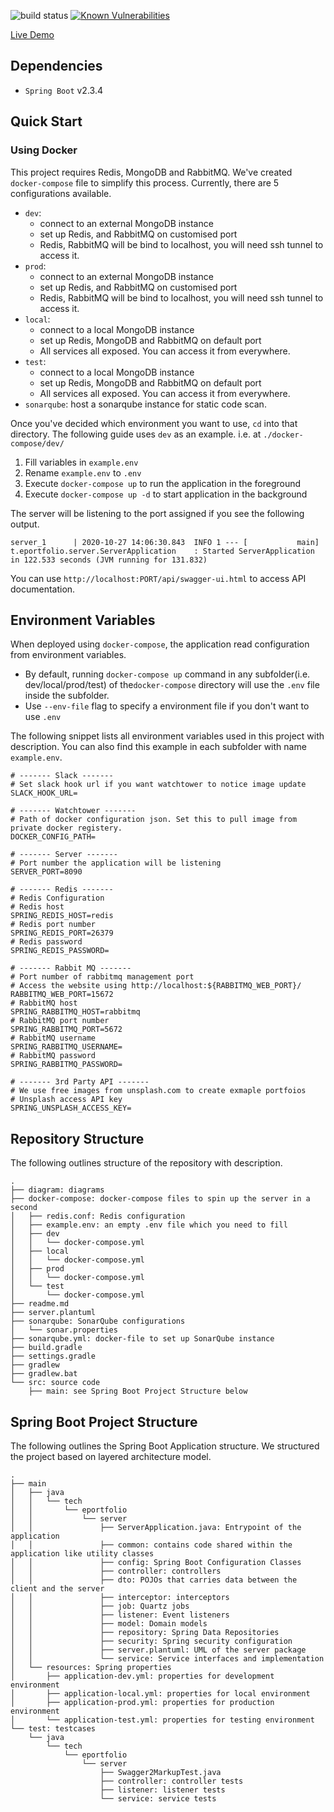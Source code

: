 

![build status](https://travis-ci.com/eportfolio-tech/server.svg?branch=dev)
[![Known Vulnerabilities](https://snyk.io/test/github/eportfolio-tech/server/badge.svg?targetFile=build.gradle)](https://snyk.io/test/github/eportfolio-tech/server/badge.svg?targetFile=build.gradle)


[Live Demo](https://dev.eportfolio.tech/)

## Dependencies
- `Spring Boot` v2.3.4

## Quick Start
### Using Docker
This project requires Redis, MongoDB and RabbitMQ. We've created `docker-compose` file
to simplify this process. Currently, there are 5 configurations available.
- `dev`: 
    + connect to an external MongoDB instance 
    + set up Redis, and RabbitMQ on customised port
    + Redis, RabbitMQ will be bind to localhost, you will need ssh tunnel to access it.
- `prod`: 
    + connect to an external MongoDB instance
    + set up Redis, and RabbitMQ on customised port
    + Redis, RabbitMQ will be bind to localhost, you will need ssh tunnel to access it.
- `local`: 
    + connect to a local MongoDB instance
    + set up Redis, MongoDB and RabbitMQ on default port
    + All services all exposed. You can access it from everywhere.
- `test`: 
    + connect to a local MongoDB instance
    + set up Redis, MongoDB and RabbitMQ on default port
    + All services all exposed. You can access it from everywhere.
- `sonarqube`: host a sonarqube instance for static code scan.

Once you've decided which environment you want to use, `cd` into that directory.
The following guide uses `dev` as an example. i.e. at `./docker-compose/dev/`

1. Fill variables in `example.env`
2. Rename `example.env` to `.env`
3. Execute `docker-compose up` to run the application in the foreground
3. Execute `docker-compose up -d` to start application in the background


The server will be listening to the port assigned if you see the following output.
```
server_1      | 2020-10-27 14:06:30.843  INFO 1 --- [           main] t.eportfolio.server.ServerApplication    : Started ServerApplication in 122.533 seconds (JVM running for 131.832)
```
You can use `http://localhost:PORT/api/swagger-ui.html` to access API documentation.

## Environment Variables

When deployed using `docker-compose`, the application read configuration from environment variables. 
- By default, running `docker-compose up` command in any subfolder(i.e. dev/local/prod/test) of the`docker-compose` directory
will use the `.env` file inside the subfolder.
- Use `--env-file` flag to specify a environment file if you don't want to use `.env`

The following snippet lists all environment variables used in this project with description.
You can also find this example in each subfolder with name `example.env`.
```
# ------- Slack -------
# Set slack hook url if you want watchtower to notice image update
SLACK_HOOK_URL=

# ------- Watchtower -------
# Path of docker configuration json. Set this to pull image from private docker registery.
DOCKER_CONFIG_PATH=

# ------- Server -------
# Port number the application will be listening
SERVER_PORT=8090

# ------- Redis -------
# Redis Configuration
# Redis host 
SPRING_REDIS_HOST=redis
# Redis port number
SPRING_REDIS_PORT=26379
# Redis password
SPRING_REDIS_PASSWORD=

# ------- Rabbit MQ -------
# Port number of rabbitmq management port
# Access the website using http://localhost:${RABBITMQ_WEB_PORT}/
RABBITMQ_WEB_PORT=15672
# RabbitMQ host 
SPRING_RABBITMQ_HOST=rabbitmq
# RabbitMQ port number
SPRING_RABBITMQ_PORT=5672
# RabbitMQ username
SPRING_RABBITMQ_USERNAME=
# RabbitMQ password
SPRING_RABBITMQ_PASSWORD=

# ------- 3rd Party API -------
# We use free images from unsplash.com to create exmaple portfoios
# Unsplash access API key
SPRING_UNSPLASH_ACCESS_KEY=
```





## Repository Structure
The following outlines structure of the repository with description.

```
.
├── diagram: diagrams
├── docker-compose: docker-compose files to spin up the server in a second
│   ├── redis.conf: Redis configuration
│   ├── example.env: an empty .env file which you need to fill
│   ├── dev
│   │   └── docker-compose.yml
│   ├── local
│   │   └── docker-compose.yml
│   ├── prod
│   │   └── docker-compose.yml
│   └── test
│       └── docker-compose.yml
├── readme.md
├── server.plantuml 
├── sonarqube: SonarQube configurations
│   └── sonar.properties
├── sonarqube.yml: docker-file to set up SonarQube instance
├── build.gradle
├── settings.gradle
├── gradlew
├── gradlew.bat
└── src: source code
    ├── main: see Spring Boot Project Structure below

```


## Spring Boot Project Structure

The following outlines the Spring Boot Application structure.
We structured the project based on layered architecture model. 


```
.
├── main
│   ├── java
│   │   └── tech
│   │       └── eportfolio
│   │           └── server
│   │               ├── ServerApplication.java: Entrypoint of the application
│   │               ├── common: contains code shared within the application like utility classes                       
│   │               ├── config: Spring Boot Configuration Classes 
│   │               ├── controller: controllers
│   │               ├── dto: POJOs that carries data between the client and the server
│   │               ├── interceptor: interceptors
│   │               ├── job: Quartz jobs
│   │               ├── listener: Event listeners
│   │               ├── model: Domain models 
│   │               ├── repository: Spring Data Repositories
│   │               ├── security: Spring security configuration
│   │               ├── server.plantuml: UML of the server package
│   │               └── service: Service interfaces and implementation                     
│   └── resources: Spring properties
│       ├── application-dev.yml: properties for development environment                            
│       ├── application-local.yml: properties for local environment 
│       ├── application-prod.yml: properties for production environment  
│       └── application-test.yml: properties for testing environment
└── test: testcases
    └── java
        └── tech
            └── eportfolio
                └── server
                    ├── Swagger2MarkupTest.java
                    ├── controller: controller tests
                    ├── listener: listener tests
                    └── service: service tests
```
